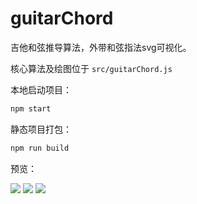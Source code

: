 # guitarChord

吉他和弦推导算法，外带和弦指法svg可视化。

核心算法及绘图位于 `src/guitarChord.js`

本地启动项目：
```js
npm start
```
静态项目打包：

```js
npm run build
```

预览：


![](https://user-gold-cdn.xitu.io/2018/7/4/164614ddf5f8302c?w=826&h=1394&f=png&s=103570)
![](https://user-gold-cdn.xitu.io/2018/7/4/16461523e3886bb7?w=838&h=1400&f=png&s=100520)
![](https://user-gold-cdn.xitu.io/2018/7/4/1646173a71cb9ee6?w=808&h=1368&f=png&s=67242)
